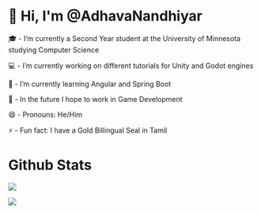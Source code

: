 # 👋 Hi, I'm @AdhavaNandhiyar
🎓 - I’m currently a Second Year student at the University of Minnesota studying Computer Science

💻 - I’m currently working on different tutorials for Unity and Godot engines

🧠 - I’m currently learning Angular and Spring Boot

📆 - In the future I hope to work in Game Development

😄 - Pronouns: He/Him

⚡ - Fun fact: I have a Gold Billingual Seal in Tamil

# Github Stats
![](https://github-readme-stats.vercel.app/api?username=AdhavaNandhiyar&show_icons=true&include_all_commits=false&count_private=false&hide=contribs&theme=cobalt)

![](https://github-readme-stats.vercel.app/api/top-langs/?username=AdhavaNandhiyar&layout=compact)


<!--
**AdhavaNandhiyar/AdhavaNandhiyar** is a ✨ _special_ ✨ repository because its `README.md` (this file) appears on your GitHub profile.

Here are some ideas to get you started:

- 🔭 I’m currently working on ...
- 🌱 I’m currently learning ...
- 👯 I’m looking to collaborate on ...
- 🤔 I’m looking for help with ...
- 💬 Ask me about ...
- 📫 How to reach me: ...
- 😄 Pronouns: ...
- ⚡ Fun fact: ...
-->
